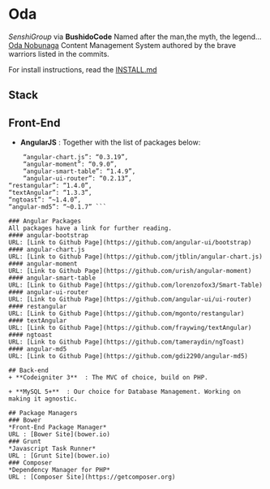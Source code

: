 # Oda
*SenshiGroup* via **BushidoCode**
Named after the man,the myth, the legend…[Oda Nobunaga](http://en.wikipedia.org/wiki/Oda_Nobunaga)
Content Management System authored by the brave warriors listed in the commits.

For install instructions, read the [INSTALL.md](INSTALL.md)

## Stack
## Front-End
+ **AngularJS** : Together with the list of packages below:
``` “angular-bootstrap”: “~0.13.0”,
    “angular-chart.js”: “0.3.19”,
    “angular-moment”: “0.9.0”,
    “angular-smart-table”: “1.4.9”,
    “angular-ui-router”: “0.2.13”,
“restangular”: “1.4.0”,
“textAngular”: “1.3.3”,
“ngtoast”: “~1.4.0”,
“angular-md5”: “~0.1.7” ```

### Angular Packages
All packages have a link for further reading.
#### angular-bootstrap 
URL: [Link to Github Page](https://github.com/angular-ui/bootstrap)
#### angular-chart.js
URL: [Link to Github Page](https://github.com/jtblin/angular-chart.js)
#### angular-moment
URL: [Link to Github Page](https://github.com/urish/angular-moment)
#### angular-smart-table
URL: [Link to Github Page](https://github.com/lorenzofox3/Smart-Table)
#### angular-ui-router
URL: [Link to Github Page](https://github.com/angular-ui/ui-router)
#### restangular
URL: [Link to Github Page](https://github.com/mgonto/restangular)
#### textAngular
URL: [Link to Github Page](https://github.com/fraywing/textAngular)
#### ngtoast
URL: [Link to Github Page](https://github.com/tameraydin/ngToast)
#### angular-md5
URL: [Link to Github Page](https://github.com/gdi2290/angular-md5)

## Back-end
+ **Codeigniter 3**  : The MVC of choice, build on PHP.

+ **MySQL 5+**  : Our choice for Database Management. Working on making it agnostic.

## Package Managers
### Bower
*Front-End Package Manager*
URL : [Bower Site](bower.io)
### Grunt
*Javascript Task Runner*
URL : [Grunt Site](bower.io)
### Composer
*Dependency Manager for PHP*
URL : [Composer Site](https://getcomposer.org) 



